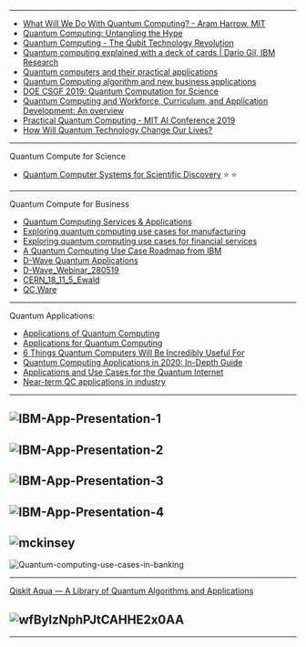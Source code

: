 
-------------------
- [What Will We Do With Quantum Computing? - Aram Harrow, MIT](https://www.youtube.com/watch?v=dU8_wSDhIFU)
- [Quantum Computing: Untangling the Hype](https://www.youtube.com/watch?v=wE1OCXvaDtc)
- [Quantum Computing - The Qubit Technology Revolution](https://www.youtube.com/watch?v=OdVSNNvWikQ)
- [Quantum computing explained with a deck of cards | Dario Gil, IBM Research](https://www.youtube.com/watch?v=yy6TV9Dntlw&list=RDQMRs0q-Z4CEtM&start_radio=1)
- [Quantum computers and their practical applications](https://www.youtube.com/watch?v=_-eQqAHsEao)
- [Quantum Computing algorithm and new business applications](https://www.youtube.com/watch?v=2z5vezzWkes)
- [DOE CSGF 2019: Quantum Computation for Science](https://www.youtube.com/watch?v=sGFZEMgM5F4)
- [Quantum Computing and Workforce, Curriculum, and Application Development: An overview]()
- [Practical Quantum Computing - MIT AI Conference 2019](https://www.youtube.com/watch?v=923MykXgcSE)
- [How Will Quantum Technology Change Our Lives?](https://www.youtube.com/watch?v=St76QFAjwXY)

-------------------------
Quantum Compute for Science


- [Quantum Computer Systems for Scientific Discovery](https://arxiv.org/pdf/1912.07577.pdf) :star: :star:

----------------------



Quantum Compute for Business

- [Quantum Computing Services & Applications](https://www.accenture.com/_acnmedia/PDF-54/Accenture-807510-Quantum-Computing-RGB-V02.pdf#zoom=50)
- [Exploring quantum computing use cases for manufacturing](https://www.ibm.com/downloads/cas/LJBOKBLW)
- [Exploring quantum computing use cases for financial services](https://www.ibm.com/thought-leadership/institute-business-value/report/exploring-quantum-financial)
- [A Quantum Computing Use Case Roadmap from IBM](https://quantumcomputingreport.com/our-take/a-quantum-computing-application-roadmap-from-ibm/)
- [D-Wave Quantum Applications](https://www.dwavesys.com/applications)
- [D-Wave_Webinar_280519](https://www.dwavesys.com/sites/default/files/D-Wave_Webinar_280519.pdf)
- [CERN_18_11_5_Ewald](https://indico.cern.ch/event/719844/contributions/3019529/attachments/1746659/2828103/CERN_18_11_5_Ewald.pdf)
- [QC Ware](https://www.youtube.com/channel/UCWXp-UHkvS_owa1GeIEbmvA)
-----------------


Quantum Applications:

- [Applications of Quantum Computing](https://nqit.ox.ac.uk/content/applications-quantum-computing)
- [Applications for Quantum Computing](https://quantumcomputingreport.com/our-take/the-best-applications-for-quantum-computing/)
- [6 Things Quantum Computers Will Be Incredibly Useful For](https://singularityhub.com/2017/06/25/6-things-quantum-computers-will-be-incredibly-useful-for/)
- [Quantum Computing Applications in 2020: In-Depth Guide](https://research.aimultiple.com/quantum-computing-applications/)
- [Applications and Use Cases for the Quantum Internet](https://tools.ietf.org/id/draft-wang-qirg-quantum-internet-use-cases-02.html)
- [Near-term QC applications in industry](https://www.dwavesys.com/sites/default/files/33_Thurs_AM_Neukhart.pdf)

-------------
![IBM-App-Presentation-1](https://secureservercdn.net/166.62.111.84/80b.bf1.myftpupload.com/wp-content/uploads/2019/08/IBM-App-Presentation-1-August-20-2019.png)
-------------
![IBM-App-Presentation-2](https://secureservercdn.net/166.62.111.84/80b.bf1.myftpupload.com/wp-content/uploads/2019/08/IBM-App-Presentation-2-August-20-2019.png)
-------------
![IBM-App-Presentation-3](https://secureservercdn.net/166.62.111.84/80b.bf1.myftpupload.com/wp-content/uploads/2019/08/IBM-App-Presentation-3-August-20-2019.png)
-------------
![IBM-App-Presentation-4](https://secureservercdn.net/166.62.111.84/80b.bf1.myftpupload.com/wp-content/uploads/2019/08/IBM-App-Presentation-4-August-20-2019.png)
-------------
![mckinsey](https://research.aimultiple.com/wp-content/uploads/2019/11/mckinsey-1.jpg)
-------------
![Quantum-computing-use-cases-in-banking](https://www.everestgrp.com/wp-content/uploads/2019/01/Quantum-computing-use-cases-in-banking.png)

-------------
[Qiskit Aqua — A Library of Quantum Algorithms and Applications](https://medium.com/qiskit/qiskit-aqua-a-library-of-quantum-algorithms-and-applications-33ecf3b36008)

![wfBylzNphPJtCAHHE2x0AA](https://miro.medium.com/max/2000/1*wfBylzNphPJtCAHHE2x0AA.png)
-------------


--------------
